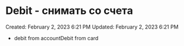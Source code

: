 # Debit - снимать со счета

Created: February 2, 2023 6:21 PM
Updated: February 2, 2023 6:21 PM

- debit from accountDebit from card